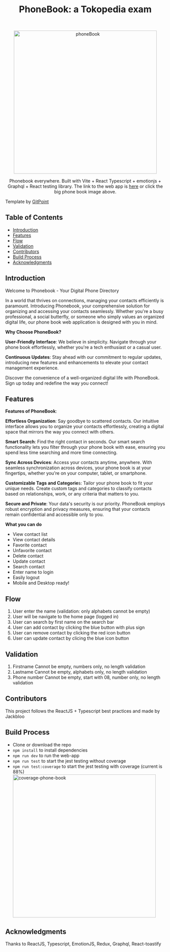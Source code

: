 <h1 align="center"> PhoneBook: a Tokopedia exam </h1> <br>
<p align="center">
  <a href="https://phone-book-beige.vercel.app/">
    <img alt="phoneBook" title="GitPoint" src="https://i.imgur.com/WMmWLBO.png" width="450">
  </a>
</p>

<p align="center">
 Phonebook everywhere. Built with Vite + React Typescript + emotionjs + Graphql + React testing library. The link to the web app is <a href="https://phone-book-beige.vercel.app/">here</a> or click the big phone book image above.
</p>
<p>Template by 
  <a href="https://github.com/gitpoint">
    GitPoint
  </a>
</p>

<!-- START doctoc generated TOC please keep comment here to allow auto update -->
<!-- DON'T EDIT THIS SECTION, INSTEAD RE-RUN doctoc TO UPDATE -->

## Table of Contents

- [Introduction](#introduction)
- [Features](#features)
- [Flow](#flow)
- [Validation](#validation)
- [Contributors](#contributors)
- [Build Process](#build-process)
- [Acknowledgments](#acknowledgments)

<!-- END doctoc generated TOC please keep comment here to allow auto update -->

## Introduction

Welcome to Phonebook - Your Digital Phone Directory

In a world that thrives on connections, managing your contacts efficiently is paramount. Introducing Phonebook, your comprehensive solution for organizing and accessing your contacts seamlessly. Whether you're a busy professional, a social butterfly, or someone who simply values an organized digital life, our phone book web application is designed with you in mind.

**Why Choose PhoneBook?**

**User-Friendly Interface**: We believe in simplicity. Navigate through your phone book effortlessly, whether you're a tech enthusiast or a casual user.

**Continuous Updates**: Stay ahead with our commitment to regular updates, introducing new features and enhancements to elevate your contact management experience.

Discover the convenience of a well-organized digital life with PhoneBook. Sign up today and redefine the way you connect!

## Features

**Features of PhoneBook**:

**Effortless Organization**: Say goodbye to scattered contacts. Our intuitive interface allows you to organize your contacts effortlessly, creating a digital space that mirrors the way you connect with others.

**Smart Search**: Find the right contact in seconds. Our smart search functionality lets you filter through your phone book with ease, ensuring you spend less time searching and more time connecting.

**Sync Across Devices**: Access your contacts anytime, anywhere. With seamless synchronization across devices, your phone book is at your fingertips, whether you're on your computer, tablet, or smartphone.

**Customizable Tags and Categorie**s: Tailor your phone book to fit your unique needs. Create custom tags and categories to classify contacts based on relationships, work, or any criteria that matters to you.

**Secure and Private**: Your data's security is our priority. PhoneBook employs robust encryption and privacy measures, ensuring that your contacts remain confidential and accessible only to you.

**What you can do**

- View contact list
- View contact details
- Favorite contact
- Unfavorite contact
- Delete contact
- Update contact
- Search contact
- Enter name to login
- Easily logout
- Mobile and Desktop ready!

## Flow

1. User enter the name (validation: only alphabets cannot be empty)
2. User will be navigate to the home page (logged in)
3. User can search by first name on the search bar
4. User can add contact by clicking the blue button with plus sign
5. User can remove contact by clicking the red icon button
6. User can update contact by clicing the blue icon button

## Validation

1. Firstname
   Cannot be empty, numbers only, no length validation
2. Lastname
   Cannot be empty, alphabets only, no length validation
3. Phone number
   Cannot be empty, start with 08, number only, no length validation

## Contributors

This project follows the ReactJS + Typescript best practices and made by Jackbloo

## Build Process

- Clone or download the repo
- `npm install` to install dependencies
- `npm run dev` to run the web-app
- `npm run test` to start the jest testing without coverage
- `npm run test:coverage` to start the jest testing with coverage (current is 88%)
  <img src="https://i.imgur.com/FMxJIoX.png" width="450" alt="coverage-phone-book"/>

## Acknowledgments

Thanks to ReactJS, Typescript, EmotionJS, Redux, Graphql, React-toastify
